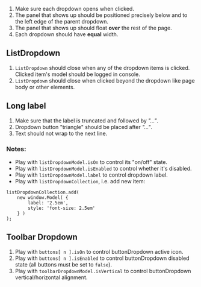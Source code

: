 1. Make sure each dropdown opens when clicked.
2. The panel that shows up should be positioned precisely below and to the left edge of the parent dropdown.
4. The panel that shows up should float **over** the rest of the page.
5. Each dropdown should have **equal** width.

## ListDropdown

1. `ListDropdown` should close when any of the dropdown items is clicked. Clicked item's model should be logged in console.
2. `ListDropdown` should close when clicked beyond the dropdown like page body or other elements.

## Long label

1. Make sure that the label is truncated and followed by *"..."*.
2. Dropdown button "triangle" should be placed after *"..."*.
3. Text should not wrap to the next line.

### Notes:

* Play with `listDropdownModel.isOn` to control its "on/off" state.
* Play with `listDropdownModel.isEnabled` to control whether it's disabled.
* Play with `listDropdownModel.label` to control dropdown label.
* Play with `listDropdownCollection`, i.e. add new item:
```
listDropdownCollection.add(
	new window.Model( {
		label: '2.5em',
		style: 'font-size: 2.5em'
	} )
);
```

## Toolbar Dropdown
1. Play with `buttons[ n ].isOn` to control buttonDropdown active icon.
2. Play with `buttons[ n ].isEnabled` to control buttonDropdown disabled state (all buttons must be set to `false`).
3. Play with `toolbarDropdownModel.isVertical` to control buttonDropdown vertical/horizontal alignment.
